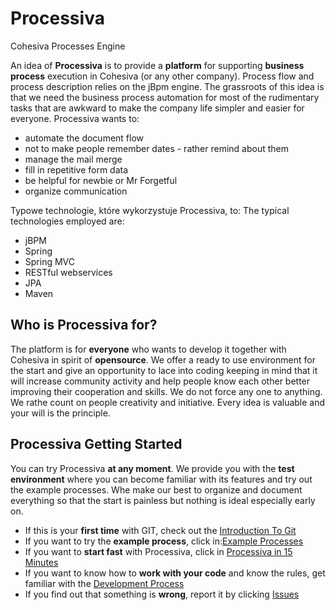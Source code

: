 Processiva
==========

Cohesiva Processes Engine

An idea of **Processiva** is to provide a **platform** for supporting **business process** execution in Cohesiva (or any other company). Process flow and process description relies on the jBpm engine. The grassroots of this idea is that we need the business process automation for most of the rudimentary tasks that are awkward to make the company life simpler and easier for everyone. Processiva wants to:
- automate the document flow
- not to make people remember dates - rather remind about them
- manage the mail merge
- fill in repetitive form data
- be helpful for newbie or Mr Forgetful
- organize communication

Typowe technologie, które wykorzystuje Processiva, to:
The typical technologies employed are:
- jBPM
- Spring
- Spring MVC
- RESTful webservices
- JPA
- Maven



## Who is Processiva for?
The platform is for **everyone** who wants to develop it together with Cohesiva in spirit of **opensource**.
We offer a ready to use environment for the start and give an opportunity to lace into coding keeping in mind that it will increase community activity and help people know each other better improving their cooperation and skills.
We do not force any one to anything. We rathe count on people creativity and initiative. Every idea is valuable and your will is the principle.

## Processiva Getting Started
You can try Processiva **at any moment**. We provide you with the **test environment** where you can become familiar with its features and try out the example processes.
Whe make our best to organize and document everything so that the start is painless but nothing is ideal especially early on.

- If this is your **first time** with GIT, check out the [Introduction To Git](http://learn.github.com/p/intro.html)
- If you want to try the **example process**, click in:[Example Processes](http://processiva.example)
- If you want to **start fast** with Processiva, click in [Processiva in 15 Minutes](https://github.com/Cohesiva/Processiva/wiki/Processiva-in-15-Minutes)
- If you want to know how to **work with your code** and know the rules, get familiar with the [Development Process](https://github.com/Cohesiva/Processiva/wiki/Development-Process)
- If you find out that something is **wrong**, report it by clicking [Issues](https://github.com/Cohesiva/Processiva/issues)